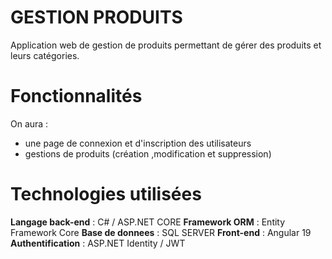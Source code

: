 # GESTION PRODUITS
Application web de gestion de produits permettant de gérer des produits et leurs catégories.

# Fonctionnalités
On aura :
- une page de connexion et d'inscription des utilisateurs
- gestions de produits (création ,modification et suppression)

# Technologies utilisées

**Langage back-end** : C# / ASP.NET CORE
**Framework ORM** : Entity Framework Core
**Base de donnees** : SQL SERVER
**Front-end** : Angular 19
**Authentification** : ASP.NET Identity / JWT

